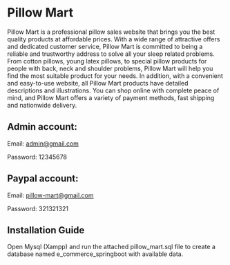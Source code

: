 # Pillow Mart

Pillow Mart is a professional pillow sales website that brings you the best quality products at affordable prices. With a wide range of attractive offers and dedicated customer service, Pillow Mart is committed to being a reliable and trustworthy address to solve all your sleep related problems. From cotton pillows, young latex pillows, to special pillow products for people with back, neck and shoulder problems, Pillow Mart will help you find the most suitable product for your needs. In addition, with a convenient and easy-to-use website, all Pillow Mart products have detailed descriptions and illustrations. You can shop online with complete peace of mind, and Pillow Mart offers a variety of payment methods, fast shipping and nationwide delivery.

## Admin account:

Email: admin@gmail.com

Password: 12345678

## Paypal account:

Email: pillow-mart@gmail.com

Password: 321321321

## Installation Guide

Open Mysql (Xampp) and run the attached pillow_mart.sql file to create a database named e_commerce_springboot with available data.
